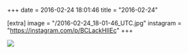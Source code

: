 +++
date = 2016-02-24 18:01:46
title = "2016-02-24"

[extra]
image = "/2016-02-24_18-01-46_UTC.jpg"
instagram = "https://instagram.com/p/BCLackHIIEc"
+++

<img src="/2016-02-24_18-01-46_UTC.jpg" />
